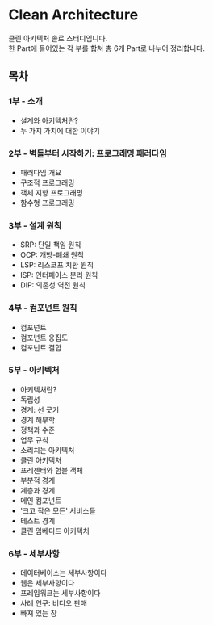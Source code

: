 # Clean Architecture
클린 아키텍처 솔로 스터디입니다.  
한 Part에 들어있는 각 부를 합쳐 총 6개 Part로 나누어 정리합니다.

## 목차
### 1부 - 소개
- 설계와 아키텍처란?
- 두 가지 가치에 대한 이야기

### 2부 - 벽돌부터 시작하기: 프로그래밍 패러다임
- 패러다임 개요
- 구조적 프로그래밍
- 객체 지향 프로그래밍
- 함수형 프로그래밍

### 3부 - 설계 원칙
- SRP: 단일 책임 원칙
- OCP: 개방-폐쇄 원칙
- LSP: 리스코프 치환 원칙
- ISP: 인터페이스 분리 원칙
- DIP: 의존성 역전 원칙

### 4부 - 컴포넌트 원칙
- 컴포넌트
- 컴포넌트 응집도
- 컴포넌트 결합

### 5부 - 아키텍처
- 아키텍처란?
- 독립성
- 경계: 선 긋기
- 경계 해부학
- 정책과 수준
- 업무 규칙
- 소리치는 아키텍처
- 클린 아키텍처
- 프레젠터와 험블 객체
- 부분적 경계
- 계층과 경계
- 메인 컴포넌트
- '크고 작은 모든' 서비스들
- 테스트 경계
- 클린 임베디드 아키텍처

### 6부 - 세부사항
- 데이터베이스는 세부사항이다
- 웹은 세부사항이다
- 프레임워크는 세부사항이다
- 사례 연구: 비디오 판매
- 빠져 있는 장